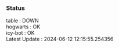 ### Status


table : DOWN  
hogwarts : OK  
icy-bot : OK  
Latest Update : 2024-06-12 12:15:55.254356
